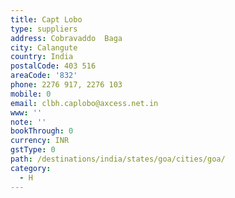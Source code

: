 ```yaml
---
title: Capt Lobo
type: suppliers
address: Cobravaddo  Baga
city: Calangute
country: India
postalCode: 403 516
areaCode: '832'
phone: 2276 917, 2276 103
mobile: 0
email: clbh.caplobo@axcess.net.in
www: ''
note: ''
bookThrough: 0
currency: INR
gstType: 0
path: /destinations/india/states/goa/cities/goa/
category:
  - H
---
```



